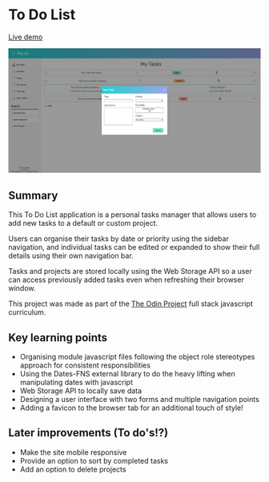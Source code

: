# To Do List

[Live demo](https://barrymoonshine.github.io/todo-list/)

![Model](https://github.com/Barrymoonshine/todo-list/blob/main/dist/images/todo-list-screenshot.png?raw=true)

## Summary

This To Do List application is a personal tasks manager that allows users to add new tasks to a default or custom project.

Users can organise their tasks by date or priority using the sidebar navigation, and individual tasks can be edited or expanded to show their full details using their own navigation bar.

Tasks and projects are stored locally using the Web Storage API so a user can access previously added tasks even when refreshing their browser window.

This project was made as part of the [The Odin Project](https://www.theodinproject.com/) full stack javascript curriculum.

## Key learning points

- Organising module javascript files following the object role stereotypes approach for consistent responsibilities
- Using the Dates-FNS external library to do the heavy lifting when manipulating dates with javascript
- Web Storage API to locally save data
- Designing a user interface with two forms and multiple navigation points
- Adding a favicon to the browser tab for an additional touch of style!

## Later improvements (To do's!?)

- Make the site mobile responsive
- Provide an option to sort by completed tasks
- Add an option to delete projects
